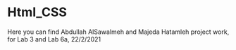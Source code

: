 # Html_CSS

Here you can find Abdullah AlSawalmeh and Majeda Hatamleh project work, for Lab 3 and Lab 6a, 22/2/2021
